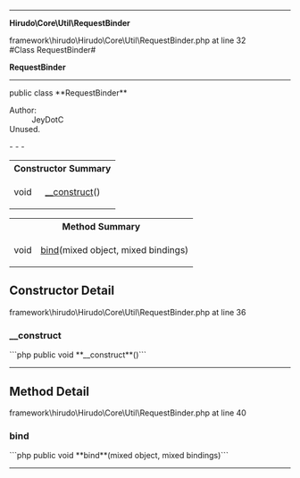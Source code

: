 - - -

**Hirudo\Core\Util\RequestBinder**
<div class="location">framework\hirudo\Hirudo\Core\Util\RequestBinder.php at line 32</div>
#Class RequestBinder#

**RequestBinder**


- - -

<p class="signature">public  class **RequestBinder**</p>

<div class="comment" id="overview_description"><p></p></div>

<dl>
<dt>Author:</dt>
<dd>JeyDotC</dd>
<dt>Unused.</dt>
</dl>
- - -

<table id="summary_constructor">
<tr><th colspan="2">Constructor Summary</th></tr>
<tr>
<td class="type"> void</td>
<td class="description"><p class="name"><a href="#__construct">__construct</a>()</p></td>
</tr>
</table>

<table id="summary_method">
<tr><th colspan="2">Method Summary</th></tr>
<tr>
<td class="type"> void</td>
<td class="description"><p class="name"><a href="#bind">bind</a>(mixed object, mixed bindings)</p></td>
</tr>
</table>

<h2 id="detail_method">Constructor Detail</h2>
<div class="location">framework\hirudo\Hirudo\Core\Util\RequestBinder.php at line 36</div>
<h3 id="__construct()">__construct</h3>
```php
public  void **__construct**()```
<div class="details">
</div>

- - -

<h2 id="detail_method">Method Detail</h2>
<div class="location">framework\hirudo\Hirudo\Core\Util\RequestBinder.php at line 40</div>
<h3 id="bind()">bind</h3>
```php
public  void **bind**(mixed object, mixed bindings)```
<div class="details">
</div>

- - -

